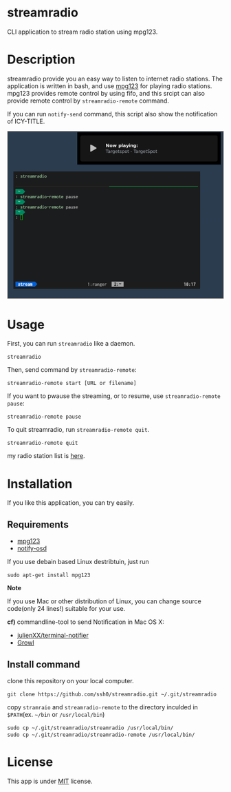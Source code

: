 # streamradio

CLI application to stream radio station using mpg123.

# Description

streamradio provide you an easy way to listen to internet radio stations.
The application is written in bash, and use [mpg123](http://mpg123.de/) for playing radio stations.
mpg123 provides remote control by using fifo, and this srcipt can also provide remote control by `streamradio-remote` command.

If you can run `notify-send` command, this script also show the notification of ICY-TITLE.

![notify-send notification](screenshot/screenshot_001.png)

# Usage

First, you can run `streamradio` like a daemon.

```
streamradio
```

Then, send command by `streamradio-remote`:

```
streamradio-remote start [URL or filename]
```

If you want to pwause the streaming, or to resume, use `streamradio-remote pause`:

```
streamradio-remote pause
```

To quit streamradio, run `streamradio-remote quit`.

```
streamradio-remote quit
```

my radio station list is [here](https://github.com/ssh0/dotfiles/blob/master/pyradio/stations.csv).

# Installation

If you like this application, you can try easily.

## Requirements

* [mpg123](http://mpg123.de/)
* [notify-osd](https://wiki.ubuntu.com/NotifyOSD)

If you use debain based Linux destribtuin, just run

```
sudo apt-get install mpg123
```

**Note**

If you use Mac or other distribution of Linux, you can change source code(only 24 lines!) suitable for your use.

**cf)** commandline-tool to send Notification in Mac OS X:

* [julienXX/terminal-notifier](https://github.com/julienXX/terminal-notifier)
* [Growl](http://growl.info/)

## Install command

clone this repository on your local computer.

```
git clone https://github.com/ssh0/streamradio.git ~/.git/streamradio
```

copy `stramraio` and `streamradio-remote` to the directory inculded in `$PATH`(ex. `~/bin` or `/usr/local/bin`)

```
sudo cp ~/.git/streamradio/streamradio /usr/local/bin/
sudo cp ~/.git/streamradio/streamradio-remote /usr/local/bin/
```

# License

This app is under [MIT](LICENSE) license.
